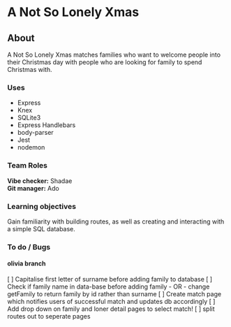 # A Not So Lonely Xmas

## About

A Not So Lonely Xmas matches families who want to welcome people into their Christmas day with people who are looking for family to spend Christmas with.

### Uses

 - Express
 - Knex
 - SQLite3
 - Express Handlebars
 - body-parser
 - Jest
 - nodemon

### Team Roles

**Vibe checker:** Shadae  
**Git manager:** Ado

### Learning objectives

Gain familiarity with building routes, as well as creating and interacting with a simple SQL database.


### To do / Bugs

#### olivia branch

[ ] Capitalise first letter of surname before adding family to database
[ ] Check if family name in data-base before adding family - OR - change getFamily to return family by id rather than surname
[ ] Create match page which notifies users of successful match and updates db accordingly
[ ] Add drop down on family and loner detail pages to select match! 
[ ] split routes out to seperate pages
